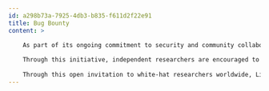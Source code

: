 ```yaml
---
id: a298b73a-7925-4db3-b835-f611d2f22e91
title: Bug Bounty
content: >

    As part of its ongoing commitment to security and community collaboration, the Lido DAO has established [a bug bounty program](https://lido.fi/bug-bounty) as a standing invitation for the wider security community to help keep the protocol safe. The program is hosted on the [Immunefi platform](https://immunefi.com/bug-bounty/lido/information/?utm_source=chatgpt.com), one of the most trusted and established hubs for DeFi security-research initiatives.
    
    Through this initiative, independent researchers are encouraged to identify and responsibly disclose vulnerabilities in Lido’s smart contracts and applications. Verified discoveries can earn rewards, with higher payouts reserved for issues of greater severity. The program’s scope covers a range of potential threats, including direct loss of user funds, denial-of-service risks, governance manipulation, and data exposure. To ensure ethical participation, all submissions must include a clear proof of concept, and testing must never disrupt production systems or fall outside the defined boundaries of responsible disclosure.
    
    Through this open invitation to white-hat researchers worldwide, Lido DAO embraces a proactive model: rather than waiting for threats to emerge, Lido DAO asks the community to help discover and fix them. The result is a broader network of oversight, stronger safeguards, and a more resilient protocol overall.---
---
```

